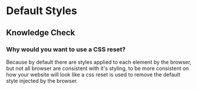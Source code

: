 # Default Styles

## Knowledge Check

### Why would you want to use a CSS reset?

Because by default there are styles applied to each element by the browser, but not all browser are consistent with it's styling, to be more consistent on how your website will look like a css reset is used to remove the default style injected by the browser.
